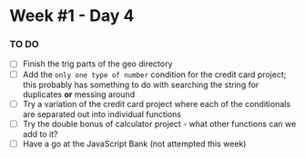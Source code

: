 # Week #1 - Day 4

### TO DO 

- [ ] Finish the trig parts of the geo directory
- [ ] Add the `only one type of number` condition for the credit card project; this probably has something to do with searching the string for duplicates **or** messing around 
- [ ] Try a variation of the credit card project where each of the conditionals are separated out into individual functions 
- [ ] Try the double bonus of calculator project - what other functions can we add to it?
- [ ] Have a go at the JavaScript Bank (not attempted this week)